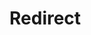 # Redirect

<div id="console"></div>

<script type="application/javascript" src="redirect.js"></script>

